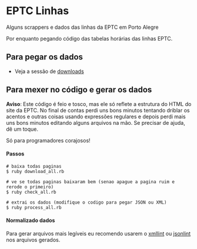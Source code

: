 EPTC Linhas
==============

Alguns scrappers e dados das linhas da EPTC em Porto Alegre

Por enquanto pegando código das tabelas horárias das linhas EPTC.

## Para pegar os dados

* Veja a sessão de [downloads](http://matehackers.org/doku.php?id=eptc_linhas&#tabelas_horarias)

## Para mexer no código e gerar os dados

**Aviso**: Este código é feio e tosco, mas ele só reflete a estrutura do HTML do site da EPTC. No final de contas perdi uns bons minutos tentando driblar os acentos e outras coisas usando expressões regulares e depois perdi mais uns bons minutos editando alguns arquivos na mão. Se precisar de ajuda, dê um toque.

Só para programadores corajosos!

#### Passos

    # baixa todas paginas
    $ ruby download_all.rb

    # ve se todas paginas baixaram bem (senao apague a pagina ruim e rerode o primeiro)
    $ ruby check_all.rb

    # extrai os dados (modifique o codigo para pegar JSON ou XML)
    $ ruby process_all.rb

#### Normalizado dados

Para gerar arquivos mais legíveis eu recomendo usarem o [xmllint](http://xmlsoft.org/xmllint.html) ou [jsonlint](https://github.com/zaach/jsonlint) nos arquivos gerados.
